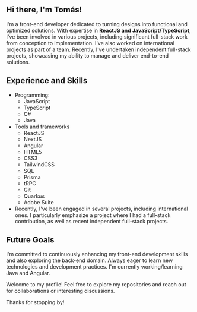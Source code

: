 ## Hi there, I'm Tomás!

I'm a front-end developer dedicated to turning designs into functional and optimized solutions. With expertise in **ReactJS and JavaScript/TypeScript**, I've been involved in various projects, including significant full-stack work from conception to implementation. I've also worked on international projects as part of a team. Recently, I've undertaken independent full-stack projects, showcasing my ability to manage and deliver end-to-end solutions.

## Experience and Skills

- Programming:
	- JavaScript
	- TypeScript
	- C#
	- Java
- Tools and frameworks
	- ReactJS
	- NextJS
	- Angular
	- HTML5
	- CSS3
	- TailwindCSS
	- SQL
	- Prisma
	- tRPC
 	- Git
	- Quarkus
	- Adobe Suite
- Recently, I've been engaged in several projects, including international ones. I particularly emphasize a project where I had a full-stack contribution, as well as recent independent full-stack projects.

## Future Goals

I'm committed to continuously enhancing my front-end development skills and also exploring the back-end domain. Always eager to learn new technologies and development practices. I'm currently working/learning Java and Angular.

Welcome to my profile! Feel free to explore my repositories and reach out for collaborations or interesting discussions.

Thanks for stopping by!
